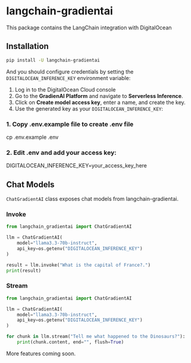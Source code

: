 # langchain-gradientai

This package contains the LangChain integration with DigitalOcean

## Installation

```bash
pip install -U langchain-gradientai
```

And you should configure credentials by setting the `DIGITALOCEAN_INFERENCE_KEY` environment variable:

1. Log in to the DigitalOcean Cloud console
2. Go to the **GradienAI Platform** and navigate to **Serverless Inference**.
2. Click on **Create model access key**, enter a name, and create the key.
3. Use the generated key as your `DIGITALOCEAN_INFERENCE_KEY`:

### 1. Copy .env.example file to create .env file
cp .env.example .env
### 2. Edit .env and add your access key:
DIGITALOCEAN_INFERENCE_KEY=your_access_key_here

## Chat Models

`ChatGradientAI` class exposes chat models from langchain-gradientai.

### Invoke

```python
from langchain_gradientai import ChatGradientAI

llm = ChatGradientAI(
    model="llama3.3-70b-instruct",
    api_key=os.getenv("DIGITALOCEAN_INFERENCE_KEY")
)

result = llm.invoke("What is the capital of France?.")
print(result)
```

### Stream

```python
from langchain_gradientai import ChatGradientAI

llm = ChatGradientAI(
    model="llama3.3-70b-instruct",
    api_key=os.getenv("DIGITALOCEAN_INFERENCE_KEY")
)

for chunk in llm.stream("Tell me what happened to the Dinosaurs?"):
    print(chunk.content, end="", flush=True)

```

More features coming soon.

